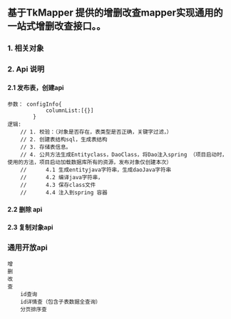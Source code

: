 ## 基于TkMapper 提供的增删改查mapper实现通用的一站式增删改查接口。。
### 1. 相关对象
    
### 2. Api 说明
#### 2.1 发布表，创建api
    参数： configInfo{
                columnList:[{}]
            }
    逻辑:
        // 1. 校验：（对象是否存在，表类型是否正确，关键字过滤，）
        // 2. 创建表结构sql，生成表结构
        // 3. 存储表信息。
        // 4. 公共方法生成Entityclass，DaoClass，将Dao注入spring （项目启动时，使用的方法，项目启动加载数据库所有的资源，发布对象仅创建本次）
        //      4.1 生成entityjava字符串，生成daoJava字符串
        //      4.2 编译java字符串，
        //      4.3 保存class文件
        //      4.4 注入到spring 容器
#### 2.2 删除 api
#### 2.3 复制对象api

### 通用开放api
    增
    删
    改
    查
        id查询
        id详情查（包含子表数据全查询）
        分页排序查
    
    
            
